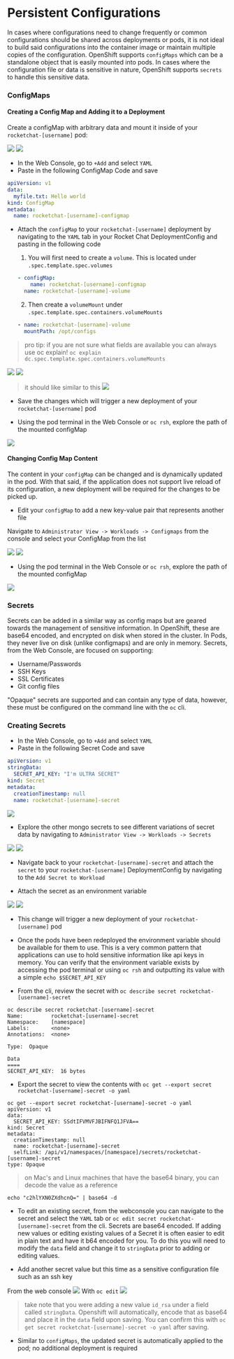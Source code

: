 # Persistent Configurations
In cases where configurations need to change frequently or common configurations should be shared across deployments or pods, it is not ideal to build said configurations into the container image or maintain multiple copies of the configuration. OpenShift supports `configMaps` which can be a standalone object that is easily mounted into pods. In cases where the configuration file or data is sensitive in nature, OpenShift supports `secrets` to handle this sensitive data. 

### ConfigMaps

#### Creating a Config Map and Adding it to a Deployment
Create a configMap with arbitrary data and mount it inside of your `rocketchat-[username]` pod: 

![](../assets/openshift101_ss/07_persistent_config_01.png)
![](../assets/openshift101_ss/07_persistent_config_02.png)

- In the Web Console, go to `+Add` and select `YAML`
- Paste in the following ConfigMap Code and save 
```yaml
apiVersion: v1
data:
  myfile.txt: Hello world
kind: ConfigMap
metadata:
  name: rocketchat-[username]-configmap
```

- Attach the `configMap` to your `rocketchat-[username]` deployment by navigating to the `YAML` tab in your Rocket Chat DeploymentConfig and pasting in the following code
  1. You will first need to create a `volume`. This is located under `.spec.template.spec.volumes`
  ```yaml
  - configMap:
      name: rocketchat-[username]-configmap
    name: rocketchat-[username]-volume
  ```

  2. Then create a `volumeMount` under `.spec.template.spec.containers.volumeMounts`
  ```yaml
  - name: rocketchat-[username]-volume
    mountPath: /opt/configs
  ```
> pro tip: if you are not sure what fields are available you can always use oc explain! `oc explain dc.spec.template.spec.containers.volumeMounts`

![](../assets/openshift101_ss/07_persistent_config_04.png)
![](../assets/openshift101_ss/07_persistent_config_03.png)

> it should like similar to this
![](../assets/openshift101_ss/07_persistent_config_05.png)


- Save the changes which will trigger a new deployment of your `rocketchat-[username]` pod

- Using the pod terminal in the Web Console or `oc rsh`, explore the path of the mounted configMap

![](../assets/openshift101_ss/07_persistent_config_06.png)

#### Changing Config Map Content
The content in your `configMap` can be changed and is dynamically updated in the pod. With that said, if the application does not support live reload of its configuration, a new deployment will be required for the changes to be picked up. 

- Edit your `configMap` to add a new key-value pair that represents another file

Navigate to `Administrator View -> Workloads -> Configmaps` from the console and select your ConfigMap from the list


![](../assets/openshift101_ss/07_persistent_config_06.png)
![](../assets/openshift101_ss/07_persistent_config_07.png)

- Using the pod terminal in the Web Console or `oc rsh`, explore the path of the mounted configMap

![](../assets/openshift101_ss/07_persistent_config_08.png)



### Secrets
Secrets can be added in a similar way as config maps but are geared towards the management of sensitive information. In OpenShift, these are base64 encoded, and encrypted on disk when stored in the cluster. In Pods, they never live on disk (unlike configmaps) and are only in memory.
Secrets, from the Web Console, are focused on supporting: 
- Username/Passwords
- SSH Keys
- SSL Certificates
- Git config files

"Opaque" secrets are supported and can contain any type of data, however, these must be configured on the command line with the `oc` cli. 

### Creating Secrets
- In the Web Console, go to `+Add` and select `YAML`
- Paste in the following Secret Code and save 
```yaml
apiVersion: v1
stringData:
  SECRET_API_KEY: "I'm ULTRA SECRET"
kind: Secret
metadata:
  creationTimestamp: null
  name: rocketchat-[username]-secret
```

![](../assets/openshift101_ss/07_persistent_config_09.png)

- Explore the other mongo secrets to see different variations of secret data by navigating to `Administrator View -> Workloads -> Secrets`

![](../assets/openshift101_ss/07_persistent_config_10.png)
![](../assets/openshift101_ss/07_persistent_config_11.png)

- Navigate back to your `rocketchat-[username]-secret` and attach the `secret` to your `rocketchat-[username]` DeploymentConfig by navigating to the `Add Secret to Workload`

- Attach the secret as an environment variable

![](../assets/openshift101_ss/07_persistent_config_12.png)
![](../assets/openshift101_ss/07_persistent_config_13.png)


- This change will trigger a new deployment of your `rocketchat-[username]` pod
- Once the pods have been redeployed the environment variable should be available for them to use. This is a very common pattern that applications can use to hold sensitive information like api keys in memory. You can verify that the environment variable exists by accessing the pod terminal or using `oc rsh` and outputting its value with a simple `echo $SECRET_API_KEY`


- From the cli, review the secret with `oc describe secret rocketchat-[username]-secret`

```
oc describe secret rocketchat-[username]-secret
Name:         rocketchat-[username]-secret
Namespace:    [namespace]
Labels:       <none>
Annotations:  <none>

Type:  Opaque

Data
====
SECRET_API_KEY:  16 bytes
```

- Export the secret to view the contents with `oc get --export secret rocketchat-[username]-secret -o yaml`

```
oc get --export secret rocketchat-[username]-secret -o yaml
apiVersion: v1
data:
  SECRET_API_KEY: SSdtIFVMVFJBIFNFQ1JFVA==
kind: Secret
metadata:
  creationTimestamp: null
  name: rocketchat-[username]-secret
  selfLink: /api/v1/namespaces/[namespace]/secrets/rocketchat-[username]-secret
type: Opaque
```
> on Mac's and Linux machines that have the base64 binary, you can decode the value as a reference
```
echo "c2hlYXN0ZXdhcnQ=" | base64 -d
```

- To edit an existing secret, from the webconsole you can navigate to the secret and select the `YAML` tab or `oc edit secret rocketchat-[username]-secret` from the cli. Secrets are base64 encoded. If adding new values or editing existing values of a Secret it is often easier to
edit in plain text and have it b64 encoded for you. To do this you will need to modify the `data` field and change it to
`stringData` prior to adding or editing values.

- Add another secret value but this time as a sensitive configuration file such as an ssh key

From the web console
![](../assets/openshift101_ss/07_persistent_config_14.png)
With `oc edit`
![](../assets/openshift101_ss/07_persistent_config_15.png)

> take note that you were adding a new value `id_rsa` under a field called `stringData`. Openshift will automatically, encode that as base64 and place it in the `data` field upon saving. You can confirm this with `oc get secret rocketchat-[username]-secret -o yaml` after saving. 

 
- Similar to `configMaps`, the updated secret is automatically applied to the pod; no additional deployment is required
